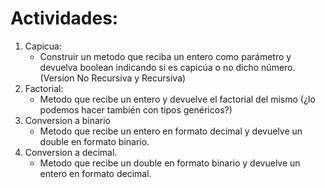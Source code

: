 # Actividades: 
1. Capicua:
   * Construir un metodo que reciba un entero como parámetro y devuelva boolean indicando si es capicúa o no dicho número. (Version No Recursiva y Recursiva)
2. Factorial:
   * Metodo que recibe un entero y devuelve el factorial del mismo (¿lo podemos hacer también con tipos genéricos?)
3. Conversion a binario
   * Metodo que recibe un entero en formato decimal y devuelve un double en formato binario.
4. Conversion a decimal.
   * Metodo que recibe un double en formato binario y devuelve un entero en formato decimal.
